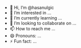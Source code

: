 - 👋 Hi, I’m @hasanulgic
- 👀 I’m interested in ...
- 🌱 I’m currently learning ...
- 💞️ I’m looking to collaborate on ...
- 📫 How to reach me ...
- 😄 Pronouns: ...
- ⚡ Fun fact: ...

<!---
hasanulgic/hasanulgic is a ✨ special ✨ repository because its `README.md` (this file) appears on your GitHub profile.
You can click the Preview link to take a look at your changes.
--->

